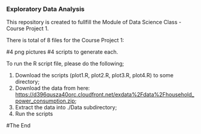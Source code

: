 ### Exploratory Data Analysis 

This repository is created to fullfill the Module of Data Science Class - Course Project 1.

There is total of 8 files for the Course Project 1: 

  #4 png pictures 
  #4 scripts to generate each.

To run the R script file, please do the following;

1. Download the scripts (plot1.R, plot2.R, plot3.R, plot4.R) to some directory;
2. Download the data from here: https://d396qusza40orc.cloudfront.net/exdata%2Fdata%2Fhousehold_power_consumption.zip;
3. Extract the data into ./Data subdirectory;
4. Run the scripts

#The End 

